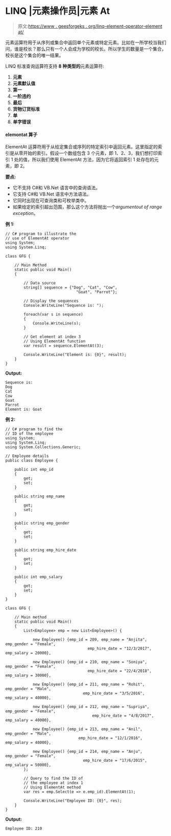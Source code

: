 # LINQ |元素操作员|元素 At

> 原文:[https://www . geesforgeks . org/linq-element-operator-element at/](https://www.geeksforgeeks.org/linq-element-operator-elementat/)

元素运算符用于从序列或集合中返回单个元素或特定元素。比如在一所学校当我们问，谁是校长？那么只有一个人会成为学校的校长。所以学生的数量是一个集合，校长是这个集合的唯一结果。

LINQ 标准查询运算符支持 **8 种类型的**元素运算符:

1.  **元素**
2.  **元素默认值**
3.  **第一**
4.  **一阶违约**
5.  **最后**
6.  **货物订货标准**
7.  **单**
8.  **单字错误**

#### elemontat 算子

ElementAt 运算符用于从给定集合或序列的特定索引中返回元素。这里指定的索引是从零开始的索引。假设一个数组包含 3 个元素，即 1、2、3，我们想打印索引 1 处的值，所以我们使用 ElementAt 方法，因为它将返回索引 1 处存在的元素，即 2。

**要点:**

*   它不支持 C#和 VB.Net 语言中的查询语法。
*   它支持 C#和 VB.Net 语言中方法语法。
*   它同时出现在可查询类和可枚举类中。
*   如果给定的索引超出范围，那么这个方法将抛出一个*argumentout of range exception*。

**例 1:**

```
// C# program to illustrate the
// use of ElementAt operator
using System;
using System.Linq;

class GFG {

    // Main Method
    static public void Main()
    {

        // Data source
        string[] sequence = {"Dog", "Cat", "Cow",
                               "Goat", "Parrot"};

        // Display the sequences
        Console.WriteLine("Sequence is: ");

        foreach(var s in sequence)
        {
            Console.WriteLine(s);
        }

        // Get element at index 3
        // Using ElementAt function
        var result = sequence.ElementAt(3);

        Console.WriteLine("Element is: {0}", result);
    }
}
```

**Output:**

```
Sequence is: 
Dog
Cat
Cow
Goat
Parrot
Element is: Goat

```

**例 2:**

```
// C# program to find the 
// ID of the employee
using System;
using System.Linq;
using System.Collections.Generic;

// Employee details
public class Employee {

    public int emp_id
    {
        get;
        set;
    }

    public string emp_name
    {
        get;
        set;
    }

    public string emp_gender
    {
        get;
        set;
    }

    public string emp_hire_date
    {
        get;
        set;
    }

    public int emp_salary
    {
        get;
        set;
    }
}

class GFG {

    // Main method
    static public void Main()
    {
        List<Employee> emp = new List<Employee>() {

            new Employee() {emp_id = 209, emp_name = "Anjita", emp_gender = "Female",
                                    emp_hire_date = "12/3/2017", emp_salary = 20000},

            new Employee() {emp_id = 210, emp_name = "Soniya", emp_gender = "Female",
                                    emp_hire_date = "22/4/2018", emp_salary = 30000},

            new Employee() {emp_id = 211, emp_name = "Rohit", emp_gender = "Male",
                                  emp_hire_date = "3/5/2016", emp_salary = 40000},

            new Employee() {emp_id = 212, emp_name = "Supriya", emp_gender = "Female",
                                      emp_hire_date = "4/8/2017", emp_salary = 40000},

            new Employee() {emp_id = 213, emp_name = "Anil", emp_gender = "Male",
                                emp_hire_date = "12/1/2016", emp_salary = 40000},

            new Employee() {emp_id = 214, emp_name = "Anju", emp_gender = "Female",
                                  emp_hire_date = "17/6/2015", emp_salary = 50000},
        };

        // Query to find the ID of 
        // the employee at index 1
        // Using ElementAt method
        var res = emp.Select(e => e.emp_id).ElementAt(1);

        Console.WriteLine("Employee ID: {0}", res);
    }
}
```

**Output:**

```
Employee ID: 210

```